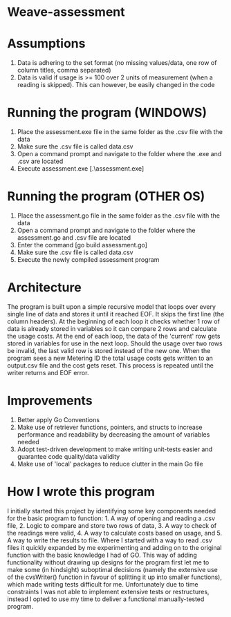 # Weave-assessment

<!-- Run commands: 
git remote add origin https://github.com/meeshoogenboom/Weave-assessment
go mod init Weave-assessment -->

# Assumptions
1. Data is adhering to the set format (no missing values/data, one row of column titles, comma separated)
2. Data is valid if usage is >= 100 over 2 units of measurement (when a reading is skipped). This can however, be easily changed in the code

# Running the program (WINDOWS)
1. Place the assessment.exe file in the same folder as the .csv file with the data
2. Make sure the .csv file is called data.csv
3. Open a command prompt and navigate to the folder where the .exe and .csv are located
4. Execute assessment.exe [.\assessment.exe]

# Running the program (OTHER OS)
1. Place the assessment.go file in the same folder as the .csv file with the data
2. Open a command prompt and navigate to the folder where the assessment.go and .csv file are located
3. Enter the command [go build assessment.go]
4. Make sure the .csv file is called data.csv
5. Execute the newly compiled assessment program

# Architecture
The program is built upon a simple recursive model that loops over every single line of data and stores it until it reached EOF. It skips the first line (the column headers). At the beginning of each loop it checks whether 1 row of data is already stored in variables so it can compare 2 rows and calculate the usage costs. At the end of each loop, the data of the 'current' row gets stored in variables for use in the next loop. Should the usage over two rows be invalid, the last valid row is stored instead of the new one. When the program sees a new Metering ID the total usage costs gets written to an output.csv file and the cost gets reset. This process is repeated until the writer returns and EOF error. 

# Improvements
1. Better apply Go Conventions
2. Make use of retriever functions, pointers, and structs to increase performance and readability by decreasing the amount of variables needed
3. Adopt test-driven development to make writing unit-tests easier and guarantee code quality/data validity
4. Make use of 'local' packages to reduce clutter in the main Go file

# How I wrote this program
I initially started this project by identifying some key components needed for the basic program to function: 1. A way of opening and reading a .csv file, 2. Logic to compare and store two rows of data, 3. A way to check of the readings were valid, 4. A way to calculate costs based on usage, and 5. A way to write the results to file.
Where I started with a way to read .csv files it quickly expanded by me experimenting and adding on to the original function with the basic knowledge I had of GO. This way of adding functionality without drawing up designs for the program first let me to make some (in hindsight) suboptimal decisions (namely the extensive use of the cvsWriter() function in favour of splitting it up into smaller functions), which made writing tests difficult for me. Unfortunately due to time constraints I was not able to implement extensive tests or restructures, instead I opted to use my time to deliver a functional manually-tested program.